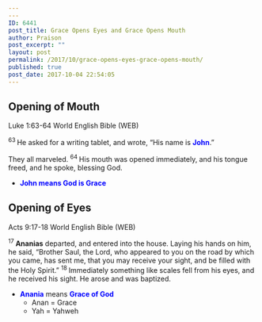 ```yaml
---
---
ID: 6441
post_title: Grace Opens Eyes and Grace Opens Mouth
author: Praison
post_excerpt: ""
layout: post
permalink: /2017/10/grace-opens-eyes-grace-opens-mouth/
published: true
post_date: 2017-10-04 22:54:05
---
```

<h2>Opening of Mouth</h2>
<p class="passage-display"><span class="passage-display-bcv">Luke 1:63-64
</span><span class="passage-display-version">World English Bible (WEB)</span></p>
<span id="en-WEB-24957" class="text Luke-1-63"><sup class="versenum">63 </sup>He asked for a writing tablet, and wrote, “His name is <span style="color: #0000ff;"><strong>John</strong></span>.”</span>

<span class="text Luke-1-63">They all marveled. </span><span id="en-WEB-24958" class="text Luke-1-64"><sup class="versenum">64 </sup>His mouth was opened immediately, and his tongue freed, and he spoke, blessing God.</span>
<ul>
 	<li><strong><span style="color: #0000ff;">John means God is Grace</span></strong></li>
</ul>
<h2>Opening of Eyes</h2>
<p class="passage-display"><span class="passage-display-bcv">Acts 9:17-18
</span><span class="passage-display-version">World English Bible (WEB)</span></p>
<span id="en-WEB-27234" class="text Acts-9-17"><sup class="versenum">17 </sup><strong>Ananias</strong> departed, and entered into the house. Laying his hands on him, he said, “Brother Saul, the Lord, who appeared to you on the road by which you came, has sent me, that you may receive your sight, and be filled with the Holy Spirit.” </span><span id="en-WEB-27235" class="text Acts-9-18"><sup class="versenum">18 </sup>Immediately something like scales fell from his eyes, and he received his sight. He arose and was baptized.</span>
<ul>
 	<li><span style="color: #0000ff;"><strong>Anania</strong></span> means <span style="color: #0000ff;"><strong>Grace of God</strong></span>
<ul>
 	<li>Anan = Grace</li>
 	<li>Yah = Yahweh</li>
</ul>
</li>
</ul>